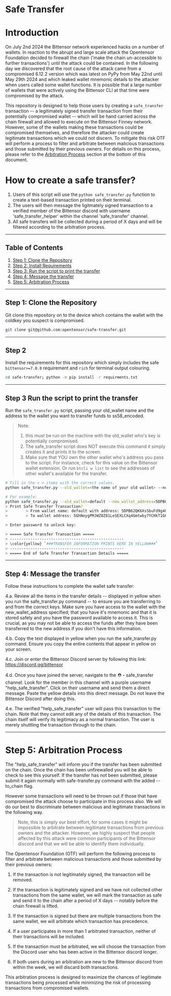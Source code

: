 
# Safe Transfer

# Introduction

On July 2nd 2024 the Bittensor network experienced hacks on a number of wallets. In reaction to the abrupt and large scale attack the Opentensor Foundation decided to firewall the chain ('make the chain un-accessible to further transactions') until the attack could be contained. In the following day we discovered that the root cause of the attack came from a compromised 6.12.2 version which was latest on PyPy from May 22nd until May 29th 2024 and which leaked wallet mnemonic details to the attacker when users called some wallet functions. It is possible that a large number of wallets that were actively using the Bittensor CLI at that time were compromised by the attack.

This repository is designed to help those users by creating a `safe_transfer` transaction -- a legitimately signed transfer transaction from their potentially compromised wallet -- which will be hand carried across the chain firewall and allowed to execute on the Bittensor Finney network. However, some of the wallets making these transactions could be compromised themselves, and therefore the attacker could create legitimate transactions which we could not discern. To mitigate this risk OTF will perform a process to filter and arbitrate between malicious transactions and those submitted by their previous owners. For details on this process, please refer to the [Arbitration Process](#step-5-arbitration-process) section at the bottom of this document.


# How to create a safe transfer?

1. Users of this script will use the `python safe_transfer.py` function to create a text-based transaction printed on their terminal. 
2. The users will then message the ligitmately signed transaction to a verified member of the Bittensor discord with username 'safe_transfer_helper' within the channel 'safe_transfer' channel.
3. All safe transfers will be collected during a period of X days and will be filtered according to the arbitration process.

---
## Table of Contents
1. [Step 1: Clone the Repository](#step-1-clone-the-repository)
2. [Step 2: Install Requirements](#step-2)
3. [Step 3: Run the script to print the transfer](#step-3)
4. [Step 4: Message the transfer](#step-4)
5. [Step 5: Arbitration Process](#step-5-arbitration-process)

---
## Step 1: Clone the Repository
Git clone this repository on to the device which contains the wallet with the coldkey you suspect is compromised.
```bash
git clone git@github.com:opentensor/safe-transfer.git
```

---
## Step 2
Install the requirements for this repository which simply includes the safe `bittensor>=7.0.0` requirement and `rich` for terminal output colouring.
```bash
cd safe-transfer; python -m pip install -r requirments.txt
```

---
## Step 3 Run the script to print the transfer
Run the `safe_transfer.py` script, passing your old_wallet name and the address to the wallet you want to transfer funds to ss58_encoded.
> Note: 
> 1. this must be run on the machine with the old_wallet who's key is potentially compromised.
> 2. The safe_transfer script does NOT execute this command it simply creates it and prints it to the screen.
> 3. Make sure that YOU own the other wallet who's address you pass to the script. For instance, check for this value on the Bittensor wallet extension.
> Or run `btcli w list` to see the addresses of other wallet's available for the transfer.
```bash
# Fill in the < > items with the correct values.
python safe_transfer.py --old_wallet=<the name of your old wallet> --new_wallet_address=<the ss58_address to the new wallet>

# For example:
python safe_transfer.py --old_wallet=default --new_wallet_address=5DPB62QK6XsSbuFd9g4QAzqq9P5Pzi32P2wBSRS4jdJGLcew
> Print Safe Transfer Transaction?
>        > From wallet name: default with address: 5DPB62QK6XsSbuFd9g4QAzqq9P5Pzi32P2wBSRS4jdJGLcew
>        > To wallet address: 5GhNeygPMJWZ8Z81LeSEXLCXq4Gmtwby7YCHkT1G6nydJU2P

> Enter password to unlock key: 

> ===== Safe Transfer Transaction =====
> --------------------------------------------------
> \color{yellow} `###TRANSFER INFORMATION PRINTS HERE IN YELLOW###`
> --------------------------------------------------
> ===== End of Safe Transfer Transaction Details =====
```

---
## Step 4: Message the transfer
Follow these instructions to complete the wallet safe transfer:

   4.a. Review all the items in the transfer details -- displayed in yellow when you run the safe_transfer.py command -- to ensure you are transferring to and from the correct keys. Make sure you have access to the wallet with the new_wallet_address specified; that you have it's mnemonic and that it is stored safely and you have the password available to access it. This is crucial, as you may not be able to access the funds after they have been transferred to the new address if you don't have this information.

   4.b. Copy the text displayed in yellow when you run the safe_transfer.py command. Ensure you copy the entire contents that appear in yellow on your screen.

   4.c. Join or enter the Bittensor Discord server by following this link: https://discord.gg/bittensor

   4.d. Once you have joined the server, navigate to the ⛑・safe_transfer channel. Look for the member in this channel with a purple username "help_safe_transfer". Click on their username and send them a direct message. Paste the yellow details into this direct message. Do not leave the Bittensor Discord after doing this.

   4.e. The verified "help_safe_transfer" user will pass this transaction to the chain. Note that they cannot edit any of the details of this transaction. The chain itself will verify its legitimacy as a normal transaction. The user is merely shuttling the transaction through to the chain.

---
# Step 5: Arbitration Process
The "help_safe_transfer" will inform you if the transfer has been submitted on the chain. Once the chain has been unfirewalled you will be able to check to see this yourself. If the transfer has not been submitted, please submit it again normally with safe-transfer.py command with the added --to_chain flag. 

However some transactions will need to be thrown out if those that have compromised the attack choose to participate in this process also. We will do our best to discriminate between malicious and legitimate transactions in the following way.

> Note, this is simply our best effort, for some cases it might be impossible to arbitrate between legitimate transactions from previous owners and the attacker.
> However, we highly suspect that people affected by this attack were common participants of the Bittensor discord and that we will be able to identify them individually.

The Opentensor Foundation (OTF) will perform the following process to filter and arbitrate between malicious transactions and those submitted by their previous owners:

1. If the transaction is not legitimately signed, the transaction will be removed.

2. If the transaction is legitimately signed and we have not collected other transactions from the same wallet, we will mark the transaction as safe and send it to the chain after a period of X days -- notably before the chain firewall is lifted.

3. If the transaction is signed but there are multiple transactions from the same wallet, we will arbitrate which transaction has precedence.

4. If a user participates in more than 1 arbitrated transaction, neither of their transactions will be included.

5. If the transaction must be arbitrated, we will choose the transaction from the Discord user who has been active in the Bittensor discord longer.

6. If both users during an arbitration are new to the Bittensor discord from within the week, we will discard both transactions.

This arbitration process is designed to maximize the chances of legitimate transactions being processed while minimizing the risk of processing transactions from compromised wallets.